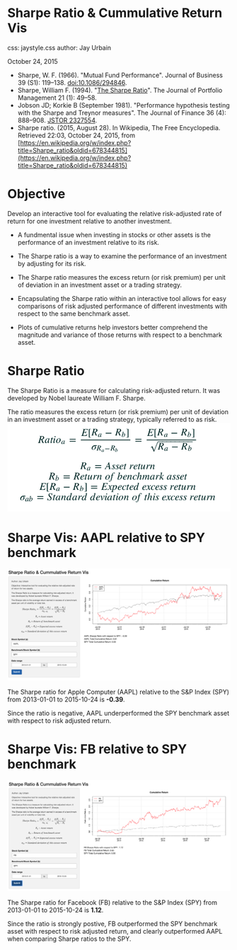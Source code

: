 <style>
.reveal {
  font-family: "Didy Bold", sans-serif;
  font-size: 32px;
  font-weight: 200;
  letter-spacing: -0.02em;
  color: #003333;
}
.reveal h3 {
  font-size: 1.5em;
  color: #25679E;
  font-weight: bold;
}
.reveal pre code {
  display: block; padding: 0.5em;
  font-size: 1.1em;
  line-height: 1.1em;
  background-color: white;
  overflow: visible;
  max-height: none;
  word-wrap: normal;
}
.reveal .slides section .slideContent {
   font-size: .8em;
}
.pt6text {
   font-size: .6em;
}
</style>

Sharpe Ratio & Cummulative Return Vis
========================================================
css: jaystyle.css
author: Jay Urbain

October 24, 2015

- Sharpe, W. F. (1966). "Mutual Fund Performance". Journal of Business 39 (S1): 119–138. [doi:10.1086/294846](http://www.iijournals.com/doi/abs/10.3905/jpm.1994.409501).
- Sharpe, William F. (1994). "[The Sharpe Ratio](http://www.stanford.edu/~wfsharpe/art/sr/sr.htm)". The Journal of Portfolio Management 21 (1): 49–58.
- Jobson JD; Korkie B (September 1981). "Performance hypothesis testing with the Sharpe and Treynor measures". The Journal of Finance 36 (4): 888–908. [JSTOR 2327554](http://www.jstor.org/stable/2327554?&seq=1#page_scan_tab_contents).
- Sharpe ratio. (2015, August 28). In Wikipedia, The Free Encyclopedia. Retrieved 22:03, October 24, 2015, from [https://en.wikipedia.org/w/index.php?title=Sharpe_ratio&oldid=678344815](https://en.wikipedia.org/w/index.php?title=Sharpe_ratio&oldid=678344815)

Objective
========================================================
Develop an interactive tool for evaluating the relative risk-adjusted rate of return for one investment relative to another investment.

- A fundmental issue when investing in stocks or other assets is the performance of an investment relative to its risk.
- The Sharpe ratio is a way to examine the performance of an investment by adjusting for its risk.

- The Sharpe ratio measures the excess return (or risk premium) per unit of deviation in an investment asset or a trading strategy.

- Encapsulating the Sharpe ratio within an interactive tool allows for easy comparisons of risk adjusted performance of different investments with respect to the same benchmark asset.

- Plots of cumulative returns help investors better comprehend the magnitude and variance of those returns with respect to a benchmark asset.

Sharpe Ratio
========================================================
The Sharpe Ratio is a measure for calculating risk-adjusted return. It was developed by Nobel laureate William F. Sharpe.

The ratio measures the excess return (or risk premium) per unit of deviation in an investment asset or a trading strategy, typically referred to as risk.
![](sharpe_formula.png)


Sharpe Vis: AAPL relative to SPY benchmark
========================================================

![My Figure](appl_vs_spy.png)

The Sharpe ratio for Apple Computer (AAPL) relative to the S&P Index (SPY) from 2013-01-01 to 2015-10-24 is **-0.39**.

Since the ratio is negative, AAPL underperformed the SPY benchmark asset with respect to risk adjusted return.

Sharpe Vis: FB relative to SPY benchmark
========================================================

![My Figure](fb_vs_spy.png)

The Sharpe ratio for Facebook (FB) relative to the S&P Index (SPY) from 2013-01-01 to 2015-10-24 is **1.12**.

Since the ratio is strongly postive, FB outperformed the SPY benchmark asset with respect to risk adjusted return, and clearly outperformed AAPL when comparing Sharpe ratios to the SPY.

